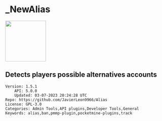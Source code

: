 # _NewAlias
<img src="https://raw.githubusercontent.com/JavierLeon9966/Alias/9aa46fcf74064ff6e26c38fb8a2adf06d9a27562/icon.png" width="128" height="128" />

## Detects players possible alternatives accounts
```properties
Version: 1.5.1
    API: 5.0.0
    Updated: 03-07-2023 20:24:28 UTC
Repo: https://github.com/JavierLeon9966/Alias
License: GPL-3.0
Categories: Admin Tools,API plugins,Developer Tools,General
Keywords: alias,ban,pmmp-plugin,pocketmine-plugins,track
```